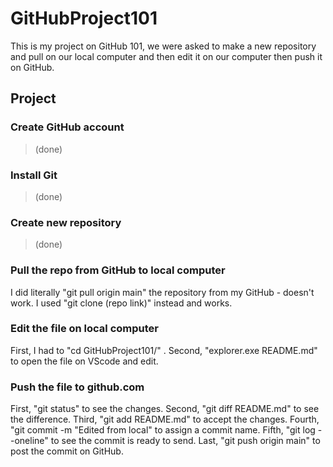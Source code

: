 # GitHubProject101
This is my project on GitHub 101, we were asked to make a new repository and pull on our local computer and then edit it on our computer then push it on GitHub.

## Project
### Create GitHub account
> (done)
### Install Git
> (done)
### Create new repository
> (done)
### Pull the repo from GitHub to local computer
 I did literally "git pull origin main" the repository from my GitHub - doesn't work. 
 I used "git clone (repo link)" instead and works.
### Edit the file on local computer
 First, I had to "cd GitHubProject101/" .
 Second, "explorer.exe README.md" to open the file on VScode and edit.
### Push the file to github.com
 First, "git status" to see the changes.
 Second, "git diff README.md" to see the difference.
 Third, "git add README.md" to accept the changes.
 Fourth, "git commit -m "Edited from local" to assign a commit name.
 Fifth, "git log --oneline" to see the commit is ready to send.
 Last, "git push origin main" to post the commit on GitHub.
